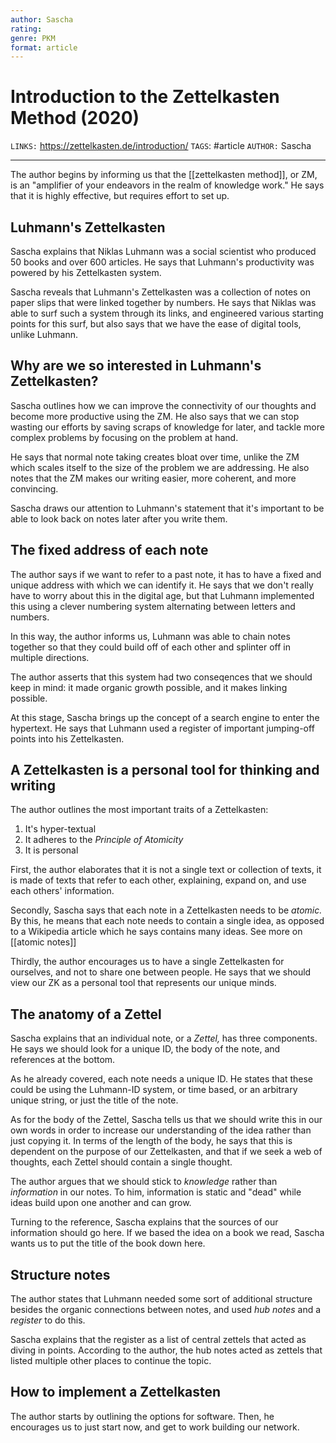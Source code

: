 ```yaml
---
author: Sascha
rating:
genre: PKM
format: article
---
```

# Introduction to the Zettelkasten Method (2020)
`LINKS:` https://zettelkasten.de/introduction/
`TAGS`: #article 
`AUTHOR:` Sascha

---
The author begins by informing us that the [[zettelkasten method]], or ZM, is an "amplifier of your endeavors in the realm of knowledge work." He says that it is highly effective, but requires effort to set up.

## Luhmann's Zettelkasten
Sascha explains that Niklas Luhmann was a social scientist who produced 50 books and over 600 articles. He says that Luhmann's productivity was powered by his Zettelkasten system. 

Sascha reveals that Luhmann's Zettelkasten was a collection of notes on paper slips that were linked together by numbers. He says that Niklas was able to surf such a system through its links, and engineered various starting points for this surf, but also says that we have the ease of digital tools, unlike Luhmann. 

## Why are we so interested in Luhmann's Zettelkasten?
Sascha outlines how we can improve the connectivity of our thoughts and become more productive using the ZM. He also says that we can stop wasting our efforts by saving scraps of knowledge for later, and tackle more complex problems by focusing on the problem at hand. 

He says that normal note taking creates bloat over time, unlike the ZM which scales itself to the size of the problem we are addressing. He also notes that the ZM makes our writing easier, more coherent, and more convincing. 

Sascha draws our attention to Luhmann's statement that it's important to be able to look back on notes later after you write them.

## The fixed address of each note
The author says if we want to refer to a past note, it has to have a fixed and unique address with which we can identify it. He says that we don't really have to worry about this in the digital age, but that Luhmann implemented this using a clever numbering system alternating between letters and numbers. 

In this way, the author informs us, Luhmann was able to chain notes together so that they could build off of each other and splinter off in multiple directions. 

The author asserts that this system had two conseqences that we should keep in mind: it made organic growth possible, and it makes linking possible. 

At this stage, Sascha brings up the concept of a search engine to enter the hypertext. He says that Luhmann used a register of important jumping-off points into his Zettelkasten. 

## A Zettelkasten is a personal tool for thinking and writing
The author outlines the most important traits of a Zettelkasten:
1. It's hyper-textual
2. It adheres to the *Principle of Atomicity*
3. It is personal

First, the author elaborates that it is not a single text or collection of texts, it is made of texts that refer to each other, explaining, expand on, and use each others' information.

Secondly, Sascha says that each note in a Zettelkasten needs to be *atomic.* By this, he means that each note needs to contain a single idea, as opposed to a Wikipedia article which he says contains many ideas. See more on [[atomic notes]]

Thirdly, the author encourages us to have a single Zettelkasten for ourselves, and not to share one between people. He says that we should view our ZK as a personal tool that represents our unique minds. 

## The anatomy of a Zettel
Sascha explains that an individual note, or a *Zettel,* has three components. He says we should look for a unique ID, the body of the note, and references at the bottom.

As he already covered, each note needs a unique ID. He states that these could be using the Luhmann-ID system, or time based, or an arbitrary unique string, or just the title of the note. 

As for the body of the Zettel, Sascha tells us that we should write this in our own words in order to increase our understanding of the idea rather than just copying it. In terms of the length of the body, he says that this is dependent on the purpose of our Zettelkasten, and that if we seek a web of thoughts, each Zettel should contain a single thought. 

The author argues that we should stick to *knowledge* rather than *information* in our notes. To him, information is static and "dead" while ideas build upon one another and can grow. 

Turning to the reference, Sascha explains that the sources of our information should go here. If we based the idea on a book we read, Sascha wants us to put the title of the book down here. 

## Structure notes
The author states that Luhmann needed some sort of additional structure besides the organic connections between notes, and used *hub notes* and a *register* to do this.

Sascha explains that the register as a list of central zettels that acted as diving in points. According to the author, the hub notes acted as zettels that listed multiple other places to continue the topic. 

## How to implement a Zettelkasten
The author starts by outlining the options for software. Then, he encourages us to just start now, and get to work building our network. 